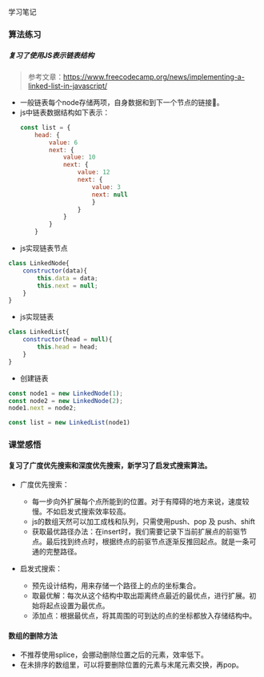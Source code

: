 学习笔记

### 算法练习

##### 复习了使用JS表示链表结构
> 参考文章：https://www.freecodecamp.org/news/implementing-a-linked-list-in-javascript/
- 一般链表每个node存储两项，自身数据和到下一个节点的链接🔗。
- js中链表数据结构如下表示：
    ```js
    const list = {
        head: {
            value: 6
            next: {
                value: 10                                             
                next: {
                    value: 12
                    next: {
                        value: 3
                        next: null	
                        }
                    }
                }
            }
        }
    ```
- js实现链表节点
```js
class LinkedNode{
    constructor(data){
        this.data = data;
        this.next = null;
    }
}
```

- js实现链表
```js
class LinkedList{
    constructor(head = null){
        this.head = head;
    }
}
``` 

- 创建链表
```js
const node1 = new LinkedNode(1);
const node2 = new LinkedNode(2);
node1.next = node2;

const list = new LinkedList(node1)
```

### 课堂感悟

#### 复习了广度优先搜索和深度优先搜索，新学习了启发式搜索算法。
- 广度优先搜索：
    - 每一步向外扩展每个点所能到的位置。对于有障碍的地方来说，速度较慢。不如启发式搜索效率较高。
    - js的数组天然可以加工成栈和队列，只需使用push、pop 及 push、shift
    - 获取最优路径办法：在insert时，我们需要记录下当前扩展点的前驱节点。最后找到终点时，根据终点的前驱节点逐渐反推回起点。就是一条可通的完整路径。

- 启发式搜索：
    - 预先设计结构，用来存储一个路径上的点的坐标集合。
    - 取最优解：每次从这个结构中取出距离终点最近的最优点，进行扩展。初始将起点设置为最优点。
    - 添加点：根据最优点，将其周围的可到达的点的坐标都放入存储结构中。

#### 数组的删除方法
- 不推荐使用splice，会挪动删除位置之后的元素，效率低下。
- 在未排序的数组里，可以将要删除位置的元素与末尾元素交换，再pop。